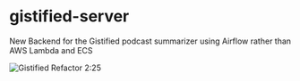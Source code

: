 # gistified-server

New Backend for the Gistified podcast summarizer using Airflow rather than AWS Lambda and ECS

![Gistified Refactor 2:25](https://github.com/user-attachments/assets/8ad4dcd7-9528-4e7b-98c1-53e4c89d1342)
